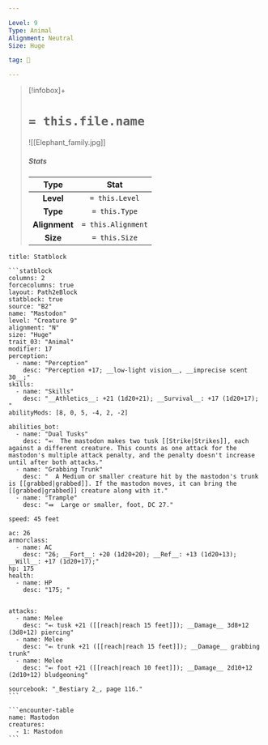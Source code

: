 ```yaml
---

Level: 9
Type: Animal
Alignment: Neutral
Size: Huge

tag: 👹

---
```


> [!infobox]+
> #  `= this.file.name`
> ![[Elephant_family.jpg]]
> ##### Stats
> Type | Stat |
> :---:|:---:|
> **Level** | `= this.Level` |
> **Type** | `= this.Type` |
> **Alignment** | `= this.Alignment` |
> **Size** | `= this.Size` |



````ad-info
title: Statblock

```statblock
columns: 2
forcecolumns: true
layout: Path2eBlock
statblock: true
source: "B2"
name: "Mastodon"
level: "Creature 9"
alignment: "N"
size: "Huge"
trait_03: "Animal"
modifier: 17
perception:
  - name: "Perception"
    desc: "Perception +17; __low-light vision__, __imprecise scent 30__;"
skills:
  - name: "Skills"
    desc: "__Athletics__: +21 (1d20+21); __Survival__: +17 (1d20+17); "
abilityMods: [8, 0, 5, -4, 2, -2]

abilities_bot:
  - name: "Dual Tusks"
    desc: "⬻  The mastodon makes two tusk [[Strike|Strikes]], each against a different creature. This counts as one attack for the mastodon's multiple attack penalty, and the penalty doesn't increase until after both attacks."
  - name: "Grabbing Trunk"
    desc: "  A Medium or smaller creature hit by the mastodon's trunk is [[grabbed|grabbed]]. If the mastodon moves, it can bring the [[grabbed|grabbed]] creature along with it."
  - name: "Trample"
    desc: "⬽  Large or smaller, foot, DC 27."

speed: 45 feet

ac: 26
armorclass:
  - name: AC
    desc: "26; __Fort__: +20 (1d20+20); __Ref__: +13 (1d20+13); __Will__: +17 (1d20+17);"
hp: 175
health:
  - name: HP
    desc: "175; "


attacks:
  - name: Melee
    desc: "⬻ tusk +21 ([[reach|reach 15 feet]]); __Damage__ 3d8+12 (3d8+12) piercing"
  - name: Melee
    desc: "⬻ trunk +21 ([[reach|reach 15 feet]]); __Damage__ grabbing trunk"
  - name: Melee
    desc: "⬻ foot +21 ([[reach|reach 10 feet]]); __Damage__ 2d10+12 (2d10+12) bludgeoning"

sourcebook: "_Bestiary 2_, page 116."
```

```encounter-table
name: Mastodon
creatures:
  - 1: Mastodon
```

````


